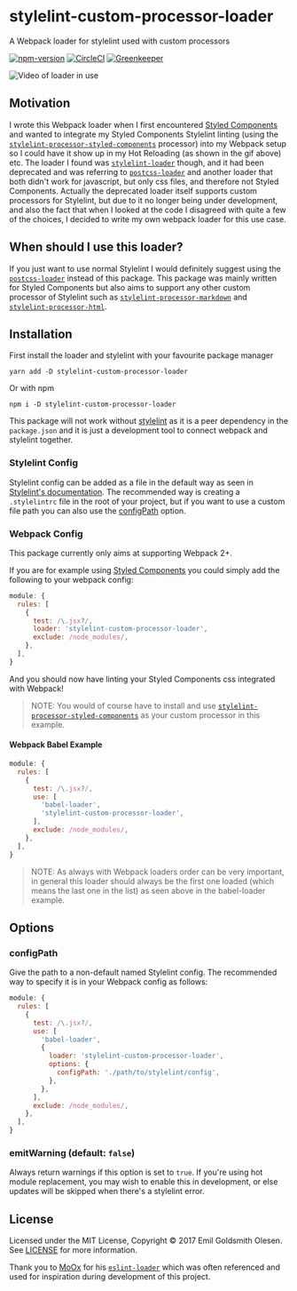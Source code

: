 # stylelint-custom-processor-loader 

A Webpack loader for stylelint used with custom processors

[![npm-version][npm-badge]][npm-url]
[![CircleCI][CircleCI-badge]][CircleCI-url]
[![Greenkeeper][Greenkeeper-badge]][Greenkeeper-url]

![Video of loader in use](https://i.imgur.com/4DVnnO8.gif)

## Motivation

I wrote this Webpack loader when I first encountered [Styled Components](https://www.styled-components.com/) and wanted to integrate my Styled Components Stylelint linting (using the [`stylelint-processor-styled-components`](https://github.com/styled-components/stylelint-processor-styled-components) processor) into my Webpack setup so I could have it show up in my Hot Reloading (as shown in the gif above) etc. The loader I found was [`stylelint-loader`](https://github.com/adrianhall/stylelint-loader) though, and it had been deprecated and was referring to [`postcss-loader`](https://www.npmjs.com/package/postcss-loader#stylelint) and another loader that both didn't work for javascript, but only css files, and therefore not Styled Components. Actually the deprecated loader itself supports custom processors for Stylelint, but due to it no longer being under development, and also the fact that when I looked at the code I disagreed with quite a few of the choices, I decided to write my own webpack loader for this use case.

## When should I use this loader?

If you just want to use normal Stylelint I would definitely suggest using the [`postcss-loader`](https://www.npmjs.com/package/postcss-loader#stylelint) instead of this package. This package was mainly written for Styled Components but also aims to support any other custom processor of Stylelint such as [`stylelint-processor-markdown`](https://github.com/mapbox/stylelint-processor-markdown) and [`stylelint-processor-html`](https://github.com/ccbikai/stylelint-processor-html).

## Installation

First install the loader and stylelint with your favourite package manager
```
yarn add -D stylelint-custom-processor-loader
```
Or with npm
```
npm i -D stylelint-custom-processor-loader
```

This package will not work without [stylelint](https://github.com/stylelint/stylelint) as it is a peer dependency in the `package.json` and it is just a development tool to connect webpack and stylelint together.

### Stylelint Config

Stylelint config can be added as a file in the default way as seen in [Stylelint's documentation](https://stylelint.io/user-guide/configuration/#loading-the-configuration-object). The recommended way is creating a `.stylelintrc` file in the root of your project, but if you want to use a custom file path you can also use the [configPath](https://github.com/emilgoldsmith/stylelint-custom-processor-loader/blob/master/README.md#configPath) option.

### Webpack Config

This package currently only aims at supporting Webpack 2+.

If you are for example using [Styled Components](https://www.styled-components.com/) you could simply add the following to your webpack config:
```js
module: {
  rules: [
    {
      test: /\.jsx?/,
      loader: 'stylelint-custom-processor-loader',
      exclude: /node_modules/,
    },
  ],
}
```
And you should now have linting your Styled Components css integrated with Webpack!
> NOTE: You would of course have to install and use [`stylelint-processor-styled-components`](https://github.com/styled-components/stylelint-processor-styled-components) as your custom processor in this example.

#### Webpack Babel Example

```js
module: {
  rules: [
    {
      test: /\.jsx?/,
      use: [
        'babel-loader',
        'stylelint-custom-processor-loader',
      ],
      exclude: /node_modules/,
    },
  ],
}
```
> NOTE: As always with Webpack loaders order can be very important, in general this loader should always be the first one loaded (which means the last one in the list) as seen above in the babel-loader example.

## Options
### configPath
Give the path to a non-default named Stylelint config. The recommended way to specify it is in your Webpack config as follows:
```js
module: {
  rules: [
    {
      test: /\.jsx?/,
      use: [
        'babel-loader',
        {
          loader: 'stylelint-custom-processor-loader',
          options: {
            configPath: './path/to/stylelint/config',
          },
        },
      ],
      exclude: /node_modules/,
    },
  ],
}
```

### emitWarning (default: `false`)

Always return warnings if this option is set to `true`. If you're using hot module replacement, you may wish to enable this in development, or else updates will be skipped when there's a stylelint error.

## License

Licensed under the MIT License, Copyright © 2017 Emil Goldsmith Olesen. See [LICENSE](./LICENSE) for more information.

Thank you to [MoOx](https://github.com/MoOx) for his [`eslint-loader`](https://github.com/MoOx/eslint-loader) which was often referenced and used for inspiration during development of this project.


[CircleCI-badge]: https://img.shields.io/circleci/project/github/emilgoldsmith/stylelint-custom-processor-loader/master.svg
[CircleCI-url]: https://circleci.com/gh/emilgoldsmith/stylelint-custom-processor-loader/tree/master
[Greenkeeper-badge]: https://badges.greenkeeper.io/emilgoldsmith/stylelint-custom-processor-loader.svg
[Greenkeeper-url]: https://greenkeeper.io
[npm-badge]: https://img.shields.io/npm/v/stylelint-custom-processor-loader.svg
[npm-url]: https://www.npmjs.com/package/stylelint-custom-processor-loader
